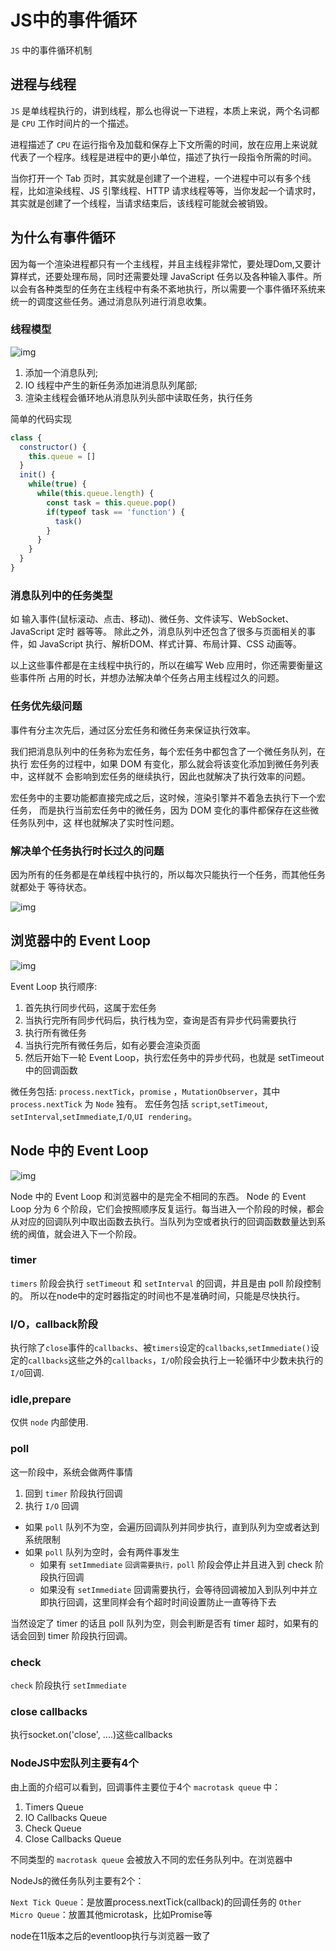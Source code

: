 # JS中的事件循环

`JS` 中的事件循环机制

## 进程与线程

`JS` 是单线程执行的，讲到线程，那么也得说一下进程，本质上来说，两个名词都是 `CPU` 工作时间片的一个描述。

进程描述了 `CPU` 在运行指令及加载和保存上下文所需的时间，放在应用上来说就代表了一个程序。线程是进程中的更小单位，描述了执行一段指令所需的时间。

当你打开一个 Tab 页时，其实就是创建了一个进程，一个进程中可以有多个线程，比如渲染线程、JS 引擎线程、HTTP 请求线程等等，当你发起一个请求时，其实就是创建了一个线程，当请求结束后，该线程可能就会被销毁。

## 为什么有事件循环

因为每一个渲染进程都只有一个主线程，并且主线程非常忙，要处理Dom,又要计算样式，还要处理布局，同时还需要处理 JavaScript 任务以及各种输入事件。所以会有各种类型的任务在主线程中有条不紊地执行，所以需要一个事件循环系统来统一的调度这些任务。通过消息队列进行消息收集。

### 线程模型

![img](https://gitee.com/PENG_YUE/myImg/raw/master/uPic/GjVvTD.png)

1. 添加一个消息队列;
2. IO 线程中产生的新任务添加进消息队列尾部;
3. 渲染主线程会循环地从消息队列头部中读取任务，执行任务

简单的代码实现

```js
class {
  constructor() {
    this.queue = []
  }
  init() {
    while(true) {
      while(this.queue.length) {
        const task = this.queue.pop()
        if(typeof task == 'function') {
          task()
        }
      }
    }
  }
}
```

### 消息队列中的任务类型

如 输入事件(鼠标滚动、点击、移动)、微任务、文件读写、WebSocket、JavaScript 定时 器等等。
除此之外，消息队列中还包含了很多与页面相关的事件，如 JavaScript 执行、解析DOM、样式计算、布局计算、CSS 动画等。

以上这些事件都是在主线程中执行的，所以在编写 Web 应用时，你还需要衡量这些事件所 占用的时长，并想办法解决单个任务占用主线程过久的问题。

### 任务优先级问题

事件有分主次先后，通过区分宏任务和微任务来保证执行效率。

我们把消息队列中的任务称为宏任务，每个宏任务中都包含了一个微任务队列，在执行 宏任务的过程中，如果 DOM 有变化，那么就会将该变化添加到微任务列表中，这样就不 会影响到宏任务的继续执行，因此也就解决了执行效率的问题。

宏任务中的主要功能都直接完成之后，这时候，渲染引擎并不着急去执行下一个宏任务， 而是执行当前宏任务中的微任务，因为 DOM 变化的事件都保存在这些微任务队列中，这 样也就解决了实时性问题。

### 解决单个任务执行时长过久的问题

因为所有的任务都是在单线程中执行的，所以每次只能执行一个任务，而其他任务就都处于
等待状态。

![img](https://gitee.com/PENG_YUE/myImg/raw/master/uPic/hhZMFq.png)

## 浏览器中的 Event Loop

![img](https://gitee.com/PENG_YUE/myImg/raw/master/uPic/Lgi6hI.png)

Event Loop 执行顺序:

1. 首先执行同步代码，这属于宏任务
2. 当执行完所有同步代码后，执行栈为空，查询是否有异步代码需要执行
3. 执行所有微任务
4. 当执行完所有微任务后，如有必要会渲染页面
5. 然后开始下一轮 Event Loop，执行宏任务中的异步代码，也就是 setTimeout 中的回调函数

微任务包括: `process.nextTick`，`promise` ，`MutationObserver`，其中 `process.nextTick` 为 `Node` 独有。
宏任务包括 `script`,`setTimeout`, `setInterval`,`setImmediate`,`I/O`,`UI rendering`。

## Node 中的 Event Loop

![img](https://gitee.com/PENG_YUE/myImg/raw/master/uPic/OIprvT.png)


Node 中的 Event Loop 和浏览器中的是完全不相同的东西。
Node 的 Event Loop 分为 6 个阶段，它们会按照顺序反复运行。每当进入一个阶段的时候，都会从对应的回调队列中取出函数去执行。当队列为空或者执行的回调函数数量达到系统的阀值，就会进入下一个阶段。

### timer

`timers` 阶段会执行 `setTimeout` 和 `setInterval` 的回调，并且是由 poll 阶段控制的。
所以在node中的定时器指定的时间也不是准确时间，只能是尽快执行。

### I/O，callback阶段

执行除了`close`事件的`callbacks`、被`timers`设定的`callbacks`,`setImmediate()`设定的`callbacks`这些之外的`callbacks`，`I/O`阶段会执行上一轮循环中少数未执行的`I/O`回调.

### idle,prepare

仅供 `node` 内部使用.

### poll

这一阶段中，系统会做两件事情

1. 回到 `timer` 阶段执行回调
2. 执行 `I/O` 回调

- 如果 `poll` 队列不为空，会遍历回调队列并同步执行，直到队列为空或者达到系统限制
- 如果 `poll` 队列为空时，会有两件事发生
  - 如果有 `setImmediate` `回调需要执行，poll` 阶段会停止并且进入到 check 阶段执行回调
  - 如果没有 `setImmediate` 回调需要执行，会等待回调被加入到队列中并立即执行回调，这里同样会有个超时时间设置防止一直等待下去

当然设定了 timer 的话且 poll 队列为空，则会判断是否有 timer 超时，如果有的话会回到 timer 阶段执行回调。

### check

`check` 阶段执行 `setImmediate`

### close callbacks

执行socket.on('close', ....)这些callbacks

### NodeJS中宏队列主要有4个

由上面的介绍可以看到，回调事件主要位于4个 `macrotask queue` 中：

1. Timers Queue
2. IO Callbacks Queue
3. Check Queue
4. Close Callbacks Queue

不同类型的 `macrotask queue` 会被放入不同的宏任务队列中。在浏览器中

NodeJs的微任务队列主要有2个：

`Next Tick Queue`：是放置process.nextTick(callback)的回调任务的
`Other Micro Queue`：放置其他microtask，比如Promise等

node在11版本之后的eventloop执行与浏览器一致了
